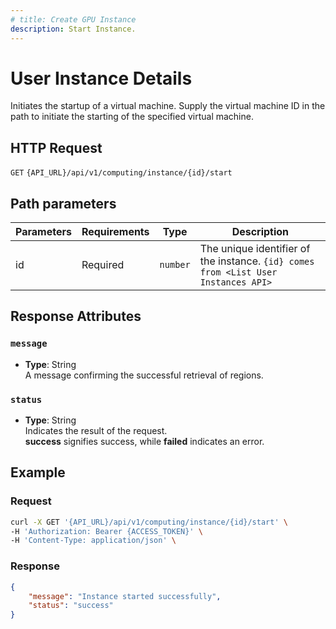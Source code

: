```yaml
---
# title: Create GPU Instance
description: Start Instance.
---
```


# User Instance Details

Initiates the startup of a virtual machine. Supply the virtual machine ID in the path to initiate the starting of the specified virtual machine.

## HTTP Request

`GET` `{API_URL}/api/v1/computing/instance/{id}/start`

## Path parameters

| Parameters     | Requirements      | Type       | Description      |
|---------------|--------------------|----------------|----------------|
| id      | Required    | `number`       | The unique identifier of the instance. `{id} comes from <List User Instances API>` |

## Response Attributes

### `message`

- **Type**: String  
  A message confirming the successful retrieval of regions.

### `status`

- **Type**: String  
  Indicates the result of the request.  
  **success** signifies success, while **failed** indicates an error.

## Example

### Request

```bash
curl -X GET '{API_URL}/api/v1/computing/instance/{id}/start' \
-H 'Authorization: Bearer {ACCESS_TOKEN}' \
-H 'Content-Type: application/json' \

```

### Response

```json
{
    "message": "Instance started successfully",
    "status": "success"
}
```

